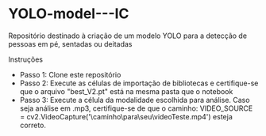 # YOLO-model---IC
Repositório destinado à criação de um modelo YOLO para a detecção de pessoas em pé, sentadas ou deitadas

Instruções
- Passo 1: Clone este repositório
- Passo 2: Execute as células de importação de bibliotecas e certifique-se que o arquivo "best_V2.pt" está na mesma pasta que o notebook
- Passo 3: Execute a célula da modalidade escolhida para análise. Caso seja análise em .mp3, certifique-se de que o caminho: VIDEO_SOURCE = cv2.VideoCapture('\caminho\para\seu\videoTeste.mp4') esteja correto.
